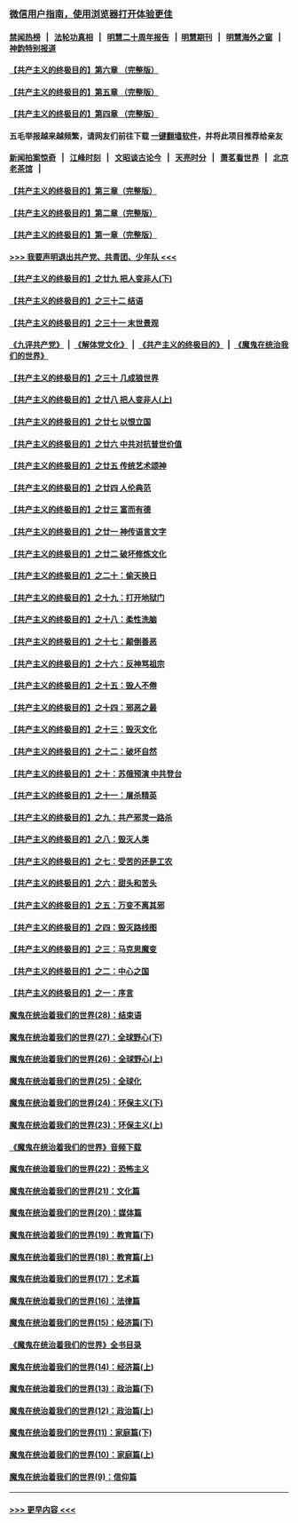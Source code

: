 ### [微信用户指南，使用浏览器打开体验更佳](https://github.com/gfw-breaker/banned-news1/blob/master/indexes/wechat-guide.md?t=0)
#### [禁闻热榜](热点新闻.md?t=0)  &nbsp;&nbsp;|&nbsp;&nbsp; [法轮功真相](https://github.com/gfw-breaker/truth/blob/master/README.md?t=0) &nbsp;&nbsp;|&nbsp;&nbsp; [明慧二十周年报告](https://github.com/gfw-breaker/mh-reports/blob/master/README.md?t=0) &nbsp;&nbsp;|&nbsp;&nbsp;[明慧期刊](https://github.com/gfw-breaker/mh-qikan) &nbsp;&nbsp;|&nbsp;&nbsp; [明慧海外之窗](https://github.com/gfw-breaker/mh-news/blob/master/README.md?t=0) &nbsp;&nbsp;|&nbsp;&nbsp; [神韵特别报道](https://github.com/gfw-breaker/mh-news/blob/master/shenyun.md?t=0)
#### [【共产主义的终极目的】第六章 （完整版）](../pages/nsc422/n11428913.md?t=02141922) 
#### [【共产主义的终极目的】第五章 （完整版）](../pages/nsc422/n11428912.md?t=02141922) 
#### [【共产主义的终极目的】第四章 （完整版）](../pages/nsc422/n11428907.md?t=02141922) 
#### 五毛举报越来越频繁，请网友们前往下载 [一键翻墙软件](https://github.com/gfw-breaker/ssr-accounts)，并将此项目推荐给亲友
#### [新闻拍案惊奇](https://github.com/gfw-breaker/banned-news1/blob/master/pages/link4.md) &nbsp;&nbsp;|&nbsp;&nbsp; [江峰时刻](https://github.com/gfw-breaker/banned-news1/blob/master/pages/link4.md) &nbsp;&nbsp;|&nbsp;&nbsp; [文昭谈古论今](https://github.com/gfw-breaker/banned-news1/blob/master/pages/link4.md) &nbsp;&nbsp;|&nbsp;&nbsp; [天亮时分](https://github.com/gfw-breaker/banned-news1/blob/master/pages/link4.md) &nbsp;&nbsp;|&nbsp;&nbsp; [萧茗看世界](https://github.com/gfw-breaker/banned-news1/blob/master/pages/link4.md) &nbsp;&nbsp;|&nbsp;&nbsp; [北京老茶馆](https://github.com/gfw-breaker/banned-news1/blob/master/pages/link4.md) &nbsp;&nbsp;|&nbsp;&nbsp; 
#### [【共产主义的终极目的】第三章（完整版）](../pages/nsc422/n11428848.md?t=02141922) 
#### [【共产主义的终极目的】第二章（完整版）](../pages/nsc422/n11428831.md?t=02141922) 
#### [【共产主义的终极目的】第一章（完整版）](../pages/nsc422/n11417651.md?t=02141922) 
#### [>>> 我要声明退出共产党、共青团、少年队 <<<](https://github.com/begood0513/goodnews/blob/master/quit/letter.md) 
#### [【共产主义的终极目的】之廿九 把人变非人(下)](../pages/nsc422/n11344140.md?t=02141922) 
#### [【共产主义的终极目的】之三十二 结语](../pages/nsc422/n11360535.md?t=02141922) 
#### [【共产主义的终极目的】之三十一 末世景观](../pages/nsc422/n11351129.md?t=02141922) 
#### [《九评共产党》](https://github.com/begood0513/9ping.md/blob/master/README.md) &nbsp;|&nbsp; [《解体党文化》](../../../../jtdwh.md/blob/master/README.md)  &nbsp;|&nbsp; [《共产主义的终极目的》](../../../../gczydzjmd.md/blob/master/README.md) &nbsp;|&nbsp; [《魔鬼在统治我们的世界》](../../../../mgztzwmdsj.md/blob/master/README.md) 
#### [【共产主义的终极目的】之三十 几成狼世界](../pages/nsc422/n11348280.md?t=02141922) 
#### [【共产主义的终极目的】之廿八 把人变非人(上)](../pages/nsc422/n11340492.md?t=02141922) 
#### [【共产主义的终极目的】之廿七 以恨立国](../pages/nsc422/n11336944.md?t=02141922) 
#### [【共产主义的终极目的】之廿六 中共对抗普世价值](../pages/nsc422/n11324785.md?t=02141922) 
#### [【共产主义的终极目的】之廿五 传统艺术颂神](../pages/nsc422/n11296396.md?t=02141922) 
#### [【共产主义的终极目的】之廿四 人伦典范](../pages/nsc422/n11296397.md?t=02141922) 
#### [【共产主义的终极目的】之廿三 富而有德](../pages/nsc422/n11283598.md?t=02141922) 
#### [【共产主义的终极目的】之廿一 神传语言文字](../pages/nsc422/n11263265.md?t=02141922) 
#### [【共产主义的终极目的】之廿二 破坏修炼文化](../pages/nsc422/n11245728.md?t=02141922) 
#### [【共产主义的终极目的】之二十：偷天换日](../pages/nsc422/n11238846.md?t=02141922) 
#### [【共产主义的终极目的】之十九：打开地狱门](../pages/nsc422/n11206376.md?t=02141922) 
#### [【共产主义的终极目的】之十八：柔性洗脑](../pages/nsc422/n11199994.md?t=02141922) 
#### [【共产主义的终极目的】之十七：颠倒善恶](../pages/nsc422/n11179782.md?t=02141922) 
#### [【共产主义的终极目的】之十六：反神骂祖宗](../pages/nsc422/n11166798.md?t=02141922) 
#### [【共产主义的终极目的】之十五：毁人不倦](../pages/nsc422/n11166792.md?t=02141922) 
#### [【共产主义的终极目的】之十四：邪恶之最](../pages/nsc422/n11150249.md?t=02141922) 
#### [【共产主义的终极目的】之十三：毁灭文化](../pages/nsc422/n11135227.md?t=02141922) 
#### [【共产主义的终极目的】之十二：破坏自然](../pages/nsc422/n11135214.md?t=02141922) 
#### [【共产主义的终极目的】之十：苏俄预演 中共登台](../pages/nsc422/n11118424.md?t=02141922) 
#### [【共产主义的终极目的】之十一：屠杀精英](../pages/nsc422/n11118442.md?t=02141922) 
#### [【共产主义的终极目的】之九：共产邪灵一路杀](../pages/nsc422/n11114139.md?t=02141922) 
#### [【共产主义的终极目的】之八：毁灭人类](../pages/nsc422/n11108503.md?t=02141922) 
#### [【共产主义的终极目的】之七：受苦的还是工农](../pages/nsc422/n11101809.md?t=02141922) 
#### [【共产主义的终极目的】之六：甜头和苦头](../pages/nsc422/n11096971.md?t=02141922) 
#### [【共产主义的终极目的】之五：万变不离其邪](../pages/nsc422/n11091285.md?t=02141922) 
#### [【共产主义的终极目的】之四：毁灭路线图](../pages/nsc422/n11086284.md?t=02141922) 
#### [【共产主义的终极目的】之三：马克思魔变](../pages/nsc422/n11061941.md?t=02141922) 
#### [【共产主义的终极目的】之二：中心之国](../pages/nsc422/n11047728.md?t=02141922) 
#### [【共产主义的终极目的】之一：序言](../pages/nsc422/n11086077.md?t=02141922) 
#### [魔鬼在统治着我们的世界(28)：结束语](../pages/nsc422/n10936246.md?t=02141922) 
#### [魔鬼在统治着我们的世界(27)：全球野心(下)](../pages/nsc422/n10928319.md?t=02141922) 
#### [魔鬼在统治着我们的世界(26)：全球野心(上)](../pages/nsc422/n10900318.md?t=02141922) 
#### [魔鬼在统治着我们的世界(25)：全球化](../pages/nsc422/n10788205.md?t=02141922) 
#### [魔鬼在统治着我们的世界(24)：环保主义(下)](../pages/nsc422/n10695307.md?t=02141922) 
#### [魔鬼在统治着我们的世界(23)：环保主义(上)](../pages/nsc422/n10688613.md?t=02141922) 
#### [《魔鬼在统治着我们的世界》音频下载](../pages/nsc422/n10635553.md?t=02141922) 
#### [魔鬼在统治着我们的世界(22)：恐怖主义](../pages/nsc422/n10614727.md?t=02141922) 
#### [魔鬼在统治着我们的世界(21)：文化篇](../pages/nsc422/n10597706.md?t=02141922) 
#### [魔鬼在统治着我们的世界(20)：媒体篇](../pages/nsc422/n10586579.md?t=02141922) 
#### [魔鬼在统治着我们的世界(19)：教育篇(下)](../pages/nsc422/n10564808.md?t=02141922) 
#### [魔鬼在统治着我们的世界(18)：教育篇(上)](../pages/nsc422/n10526970.md?t=02141922) 
#### [魔鬼在统治着我们的世界(17)：艺术篇](../pages/nsc422/n10499093.md?t=02141922) 
#### [魔鬼在统治着我们的世界(16)：法律篇](../pages/nsc422/n10485969.md?t=02141922) 
#### [魔鬼在统治着我们的世界(15)：经济篇(下)](../pages/nsc422/n10469975.md?t=02141922) 
#### [《魔鬼在统治着我们的世界》全书目录](../pages/nsc422/n10464261.md?t=02141922) 
#### [魔鬼在统治着我们的世界(14)：经济篇(上)](../pages/nsc422/n10457370.md?t=02141922) 
#### [魔鬼在统治着我们的世界(13)：政治篇(下)](../pages/nsc422/n10448270.md?t=02141922) 
#### [魔鬼在统治着我们的世界(12)：政治篇(上)](../pages/nsc422/n10444576.md?t=02141922) 
#### [魔鬼在统治着我们的世界(11)：家庭篇(下)](../pages/nsc422/n10440961.md?t=02141922) 
#### [魔鬼在统治着我们的世界(10)：家庭篇(上)](../pages/nsc422/n10435448.md?t=02141922) 
#### [魔鬼在统治着我们的世界(9)：信仰篇](../pages/nsc422/n10432159.md?t=02141922) 

----
#### [ >>> 更早内容 <<< ](../indexes/nsc422-earlier.md)

